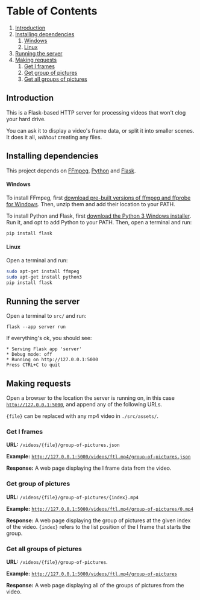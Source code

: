 # Table of Contents
1. [Introduction](#introduction)
2. [Installing dependencies](#installing-dependencies)
   1. [Windows](#windows)
   2. [Linux](#linux)
4. [Running the server](#running-the-server)
5. [Making requests](#making-requests)
   1. [Get I frames](#get-i-frames)
   2. [Get group of pictures](#get-group-of-pictures)
   3. [Get all groups of pictures](#get-all-groups-of-pictures)

## Introduction
This is a Flask-based HTTP server for processing videos that won't clog your hard drive.

You can ask it to display a video's frame data, or split it into smaller scenes. It does it all, _without_ creating any files.

## Installing dependencies
This project depends on [FFmpeg](https://ffmpeg.org/), [Python](https://www.python.org/) and [Flask](https://flask.palletsprojects.com).

#### Windows

To install FFmpeg, first [download pre-built versions of ffmpeg and ffprobe for Windows](https://ffmpeg.org/download.html).
Then, unzip them and add their location to your PATH.

To install Python and Flask, first [download the Python 3 Windows installer](https://www.python.org/downloads/).
Run it, and opt to add Python to your PATH.
Then, open a terminal and run:
```powershell
pip install flask
```

#### Linux
Open a terminal and run:
```bash
sudo apt-get install ffmpeg
sudo apt-get install python3
pip install flask
```

## Running the server
Open a terminal to `src/` and run:
```
flask --app server run
```

If everything's ok, you should see:
```
* Serving Flask app 'server'
* Debug mode: off
* Running on http://127.0.0.1:5000
Press CTRL+C to quit
```

## Making requests
Open a browser to the location the server is running on, in this case [`http://127.0.0.1:5000`](http://127.0.0.1:5000), and append any of the following URLs.

`{file}` can be replaced with any mp4 video in `./src/assets/`.

### Get I frames
__URL:__ `/videos/{file}/group-of-pictures.json`

__Example:__ [`http://127.0.0.1:5000/videos/ftl.mp4/group-of-pictures.json`](http://127.0.0.1:5000/videos/ftl.mp4/group-of-pictures.json)

__Response:__ A web page displaying the I frame data from the video.

### Get group of pictures
__URL:__ `/videos/{file}/group-of-pictures/{index}.mp4`

__Example:__ [`http://127.0.0.1:5000/videos/ftl.mp4/group-of-pictures/0.mp4`](http://127.0.0.1:5000/videos/ftl.mp4/group-of-pictures/0.mp4)

__Response:__ A web page displaying the group of pictures at the given index of the video. `{index}` refers to the list position of the I frame that starts the group.

### Get all groups of pictures
__URL:__ `/videos/{file}/group-of-pictures`.

__Example:__ [`http://127.0.0.1:5000/videos/ftl.mp4/group-of-pictures`](http://127.0.0.1:5000/videos/ftl.mp4/group-of-pictures)

__Response:__ A web page displaying all of the groups of pictures from the video.
